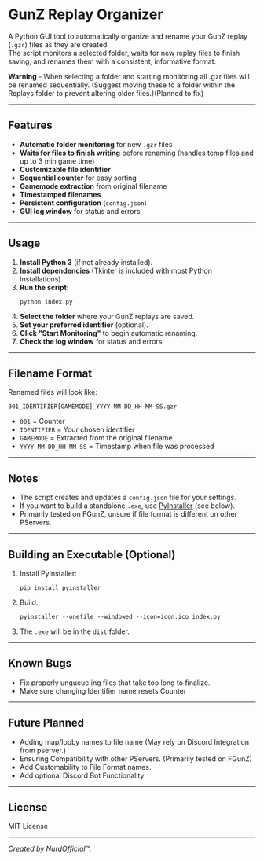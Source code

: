 # GunZ Replay Organizer

A Python GUI tool to automatically organize and rename your GunZ replay (`.gzr`) files as they are created.  
The script monitors a selected folder, waits for new replay files to finish saving, and renames them with a consistent, informative format.

**Warning** - When selecting a folder and starting monitoring all .gzr files will be renamed sequentially. (Suggest moving these to a folder within the Replays folder to prevent altering older files.)(Planned to fix)

---

## Features

- **Automatic folder monitoring** for new `.gzr` files
- **Waits for files to finish writing** before renaming (handles temp files and up to 3 min game time)
- **Customizable file identifier**
- **Sequential counter** for easy sorting
- **Gamemode extraction** from original filename
- **Timestamped filenames**
- **Persistent configuration** (`config.json`)
- **GUI log window** for status and errors

---

## Usage

1. **Install Python 3** (if not already installed).
2. **Install dependencies** (Tkinter is included with most Python installations).
3. **Run the script:**
   ```
   python index.py
   ```
4. **Select the folder** where your GunZ replays are saved.
5. **Set your preferred identifier** (optional).
6. **Click "Start Monitoring"** to begin automatic renaming.
7. **Check the log window** for status and errors.

---

## Filename Format

Renamed files will look like:
```
001_IDENTIFIER[GAMEMODE]_YYYY-MM-DD_HH-MM-SS.gzr
```
- `001` = Counter
- `IDENTIFIER` = Your chosen identifier
- `GAMEMODE` = Extracted from the original filename
- `YYYY-MM-DD_HH-MM-SS` = Timestamp when file was processed

---

## Notes

- The script creates and updates a `config.json` file for your settings.
- If you want to build a standalone `.exe`, use [PyInstaller](https://pyinstaller.org/) (see below).
- Primarily tested on FGunZ, unsure if file format is different on other PServers.

---

## Building an Executable (Optional)

1. Install PyInstaller:
   ```
   pip install pyinstaller
   ```
2. Build:
   ```
   pyinstaller --onefile --windowed --icon=icon.ico index.py
   ```
3. The `.exe` will be in the `dist` folder.

---

## Known Bugs

- Fix properly unqueue'ing files that take too long to finalize.
- Make sure changing Identifier name resets Counter

---
## Future Planned

- Adding map/lobby names to file name (May rely on Discord Integration from pserver.)
- Ensuring Compatibility with other PServers. (Primarily tested on FGunZ)
- Add Customability to File Format names.
- Add optional Discord Bot Functionality

---

## License

MIT License

---

*Created by NurdOfficial™.*
